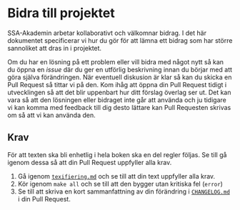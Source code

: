 Bidra till projektet
====================
SSA-Akademin arbetar kollaborativt och välkomnar bidrag. I det här dokumentet
specificerar vi hur du gör för att lämna ett bidrag som har större sannoliket 
att dras in i projektet. 

Om du har en lösning på ett problem eller vill bidra med något nytt så kan du
öppna en *issue* där du ger en utförlig beskrivning innan du börjar med att göra
själva förändringen. När eventuell diskusion är klar så kan du skicka en Pull
Request så tittar vi på den. Kom ihåg att öppna din Pull Request tidigt i 
utvecklingen så att det blir uppenbart hur ditt förslag överlag ser ut. Det kan 
vara så att den lösningen eller bidraget inte går att använda och ju tidigare vi 
kan komma med feedback till dig desto lättare kan Pull Requesten skrivas om så 
att vi kan använda den.

Krav
----

För att texten ska bli enhetlig i hela boken ska en del regler följas. Se till 
gå igenom dessa så att din Pull Request uppfyller alla krav.

1. Gå igenom [`texifiering.md`](../texifiering.md) och se till att din text 
   uppfyller alla krav.
2. Kör igenom `make all` och se till att den bygger utan kritiska fel (`error`)
3. Se till att skriva en kort sammanfattning av din förändring i 
   [`CHANGELOG.md`](../CHANGELOG.md) i din Pull Request.
